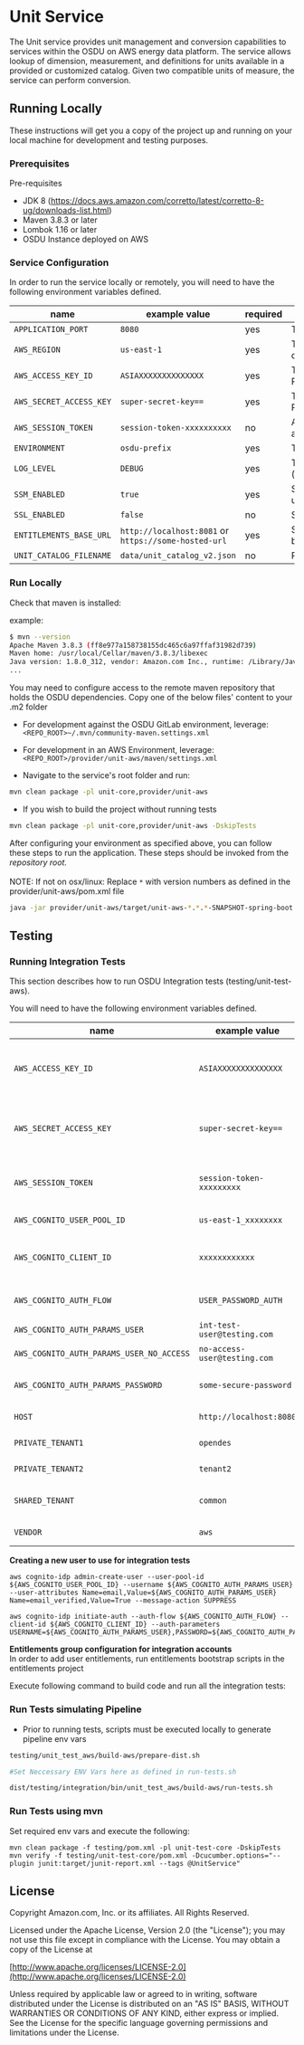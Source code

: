 # Unit Service
The Unit service provides unit management and conversion capabilities to services
within the OSDU on AWS energy data platform. The service allows lookup of dimension, measurement, 
and definitions for units available in a provided or customized catalog. Given two compatible units of
measure, the service can perform conversion.

## Running Locally

These instructions will get you a copy of the project up and running on your local machine for development and testing purposes.

### Prerequisites
Pre-requisites

* JDK 8 (https://docs.aws.amazon.com/corretto/latest/corretto-8-ug/downloads-list.html)
* Maven 3.8.3 or later
* Lombok 1.16 or later
* OSDU Instance deployed on AWS

### Service Configuration
In order to run the service locally or remotely, you will need to have the following environment variables defined.

| name | example value | required | description | sensitive? |
| ---  | ---   | ---         | ---        | ---    |
| `APPLICATION_PORT` | `8080` | yes | The port the service will be hosted on. | no |
| `AWS_REGION` | `us-east-1` | yes | The region where resources needed by the service are deployed | no |
| `AWS_ACCESS_KEY_ID` | `ASIAXXXXXXXXXXXXXX` | yes | The AWS Access Key for a user with access to Backend Resources required by the service | yes |
| `AWS_SECRET_ACCESS_KEY` | `super-secret-key==` | yes | The AWS Secret Key for a user with access to Backend Resources required by the service | yes |
| `AWS_SESSION_TOKEN` | `session-token-xxxxxxxxxx` | no | AWS Session token needed if using an SSO user session to authenticate | yes |
| `ENVIRONMENT` | `osdu-prefix` | yes | The Resource Prefix defined during deployment | no |
| `LOG_LEVEL` | `DEBUG` | yes | The Log Level severity to use (https://www.tutorialspoint.com/log4j/log4j_logging_levels.htm) | no |
| `SSM_ENABLED` | `true` | yes | Set to 'true' to use SSM to resolve config properties, otherwise use env vars | no |
| `SSL_ENABLED` | `false` | no | Set to 'false' to disable SSL for local development | no |
| `ENTITLEMENTS_BASE_URL` | `http://localhost:8081` or `https://some-hosted-url` | yes | Specify the base url for an entitlements service instance. Can be run locally or remote | no |
| `UNIT_CATALOG_FILENAME` | `data/unit_catalog_v2.json` | no | Provides a reference to the unit catalog | no |

### Run Locally
Check that maven is installed:

example:
```bash
$ mvn --version
Apache Maven 3.8.3 (ff8e977a158738155dc465c6a97ffaf31982d739)
Maven home: /usr/local/Cellar/maven/3.8.3/libexec
Java version: 1.8.0_312, vendor: Amazon.com Inc., runtime: /Library/Java/JavaVirtualMachines/amazon-corretto-8.jdk/Contents/Home/jre
...
```

You may need to configure access to the remote maven repository that holds the OSDU dependencies. Copy one of the below files' content to your .m2 folder
* For development against the OSDU GitLab environment, leverage: `<REPO_ROOT>~/.mvn/community-maven.settings.xml`
* For development in an AWS Environment, leverage: `<REPO_ROOT>/provider/unit-aws/maven/settings.xml`

* Navigate to the service's root folder and run:

```bash
mvn clean package -pl unit-core,provider/unit-aws
```

* If you wish to build the project without running tests

```bash
mvn clean package -pl unit-core,provider/unit-aws -DskipTests
```

After configuring your environment as specified above, you can follow these steps to run the application. These steps should be invoked from the *repository root.*
<br/>
<br/>
NOTE: If not on osx/linux: Replace `*` with version numbers as defined in the provider/unit-aws/pom.xml file

```bash
java -jar provider/unit-aws/target/unit-aws-*.*.*-SNAPSHOT-spring-boot.jar
```

## Testing

### Running Integration Tests
This section describes how to run OSDU Integration tests (testing/unit-test-aws).

You will need to have the following environment variables defined.

| name | example value | description | sensitive?
 | ---  | ---   | ---         | ---        |
| `AWS_ACCESS_KEY_ID` | `ASIAXXXXXXXXXXXXXX` | The AWS Access Key for a user with access to Backend Resources required by the service | yes |
| `AWS_SECRET_ACCESS_KEY` | `super-secret-key==` | The AWS Secret Key for a user with access to Backend Resources required by the service | yes |
| `AWS_SESSION_TOKEN` | `session-token-xxxxxxxxx` | AWS Session token needed if using an SSO user session to authenticate | yes |
| `AWS_COGNITO_USER_POOL_ID` | `us-east-1_xxxxxxxx` | User Pool Id for the reference cognito | no |
| `AWS_COGNITO_CLIENT_ID` | `xxxxxxxxxxxx` | Client ID for the Auth Flow integrated with the Cognito User Pool | no |
| `AWS_COGNITO_AUTH_FLOW` | `USER_PASSWORD_AUTH` | Auth flow used by reference cognito deployment | no |
| `AWS_COGNITO_AUTH_PARAMS_USER` | `int-test-user@testing.com` | Int Test Username | no |
| `AWS_COGNITO_AUTH_PARAMS_USER_NO_ACCESS` | `no-access-user@testing.com` | Int Test No Access Username | no |
| `AWS_COGNITO_AUTH_PARAMS_PASSWORD` | `some-secure-password` | Int Test User/NoAccessUser Password | yes |
| `HOST` | `http://localhost:8080` | The url where the Unit API is hosted | no |  
| `PRIVATE_TENANT1` | `opendes` | Data Partition Id used by int tests | no |
| `PRIVATE_TENANT2` | `tenant2` | Data Partition Id used by int tests | no |
| `SHARED_TENANT` | `common` | Shared Data Partition Id used by int tests | no |
| `VENDOR` | `aws` | CSP running these tests | no |


**Creating a new user to use for integration tests**
 ```
 aws cognito-idp admin-create-user --user-pool-id ${AWS_COGNITO_USER_POOL_ID} --username ${AWS_COGNITO_AUTH_PARAMS_USER} --user-attributes Name=email,Value=${AWS_COGNITO_AUTH_PARAMS_USER} Name=email_verified,Value=True --message-action SUPPRESS

 aws cognito-idp initiate-auth --auth-flow ${AWS_COGNITO_AUTH_FLOW} --client-id ${AWS_COGNITO_CLIENT_ID} --auth-parameters USERNAME=${AWS_COGNITO_AUTH_PARAMS_USER},PASSWORD=${AWS_COGNITO_AUTH_PARAMS_PASSWORD}
 ```

**Entitlements group configuration for integration accounts**
<br/>
In order to add user entitlements, run entitlements bootstrap scripts in the entitlements project

Execute following command to build code and run all the integration tests:

### Run Tests simulating Pipeline

* Prior to running tests, scripts must be executed locally to generate pipeline env vars

```bash
testing/unit_test_aws/build-aws/prepare-dist.sh

#Set Neccessary ENV Vars here as defined in run-tests.sh

dist/testing/integration/bin/unit_test_aws/build-aws/run-tests.sh 
```

### Run Tests using mvn
Set required env vars and execute the following:
```
mvn clean package -f testing/pom.xml -pl unit-test-core -DskipTests
mvn verify -f testing/unit-test-core/pom.xml -Dcucumber.options="--plugin junit:target/junit-report.xml --tags @UnitService"
```

## License
Copyright Amazon.com, Inc. or its affiliates. All Rights Reserved.

Licensed under the Apache License, Version 2.0 (the "License");
you may not use this file except in compliance with the License.
You may obtain a copy of the License at

[http://www.apache.org/licenses/LICENSE-2.0](http://www.apache.org/licenses/LICENSE-2.0)

Unless required by applicable law or agreed to in writing, software
distributed under the License is distributed on an "AS IS" BASIS,
WITHOUT WARRANTIES OR CONDITIONS OF ANY KIND, either express or implied.
See the License for the specific language governing permissions and
limitations under the License.
